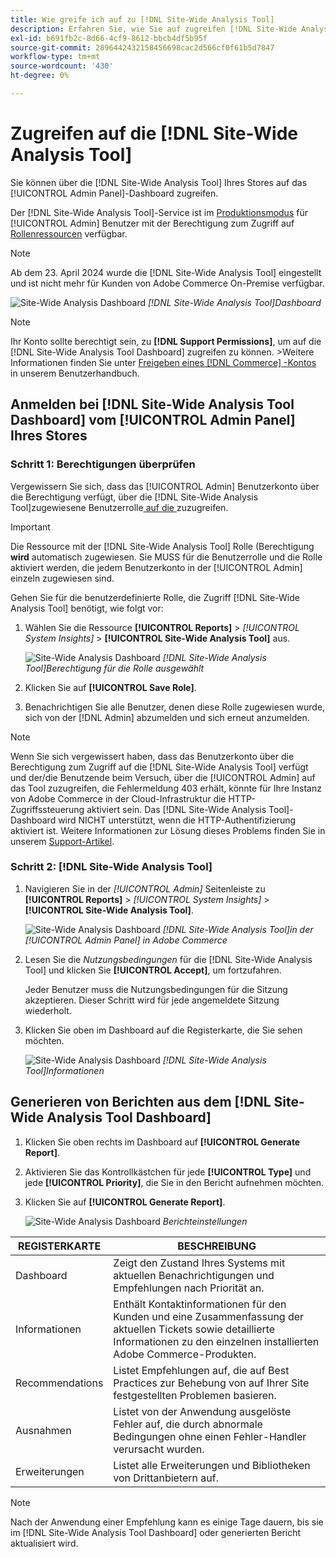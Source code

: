 ```yaml
---
title: Wie greife ich auf zu [!DNL Site-Wide Analysis Tool]
description: Erfahren Sie, wie Sie auf zugreifen [!DNL Site-Wide Analysis Tool]
exl-id: b691fb2c-8d66-4cf9-8612-bbcb4df5b95f
source-git-commit: 2896442432158456698cac2d566cf0f61b5d7847
workflow-type: tm+mt
source-wordcount: '430'
ht-degree: 0%

---
```


# Zugreifen auf die [!DNL Site-Wide Analysis Tool]

Sie können über die [!DNL Site-Wide Analysis Tool] Ihres Stores auf das [!UICONTROL Admin Panel]-Dashboard zugreifen.

Der [!DNL Site-Wide Analysis Tool]-Service ist im [Produktionsmodus](https://experienceleague.adobe.com/en/docs/commerce-admin/systems/tools/developer-tools#operation-modes) für [!UICONTROL Admin] Benutzer mit der Berechtigung zum Zugriff auf [Rollenressourcen](https://experienceleague.adobe.com/en/docs/commerce-admin/systems/user-accounts/permissions-user-roles) verfügbar.

>[!NOTE]
>
>Ab dem 23. April 2024 wurde die [!DNL Site-Wide Analysis Tool] eingestellt und ist nicht mehr für Kunden von Adobe Commerce On-Premise verfügbar.


![Site-Wide Analysis Dashboard](../../assets/tools/site-wide-analysis-tool-dashboard.png)
*[!DNL Site-Wide Analysis Tool]Dashboard*

>[!NOTE]
>
>Ihr Konto sollte berechtigt sein, zu **[!DNL Support Permissions]**, um auf die [!DNL Site-Wide Analysis Tool Dashboard] zugreifen zu können.
>&#x200B;>Weitere Informationen finden Sie unter [Freigeben eines  [!DNL Commerce] -Kontos](https://experienceleague.adobe.com/docs/commerce-admin/start/commerce-account/commerce-account-share.html) in unserem Benutzerhandbuch.

## Anmelden bei [!DNL Site-Wide Analysis Tool Dashboard] vom [!UICONTROL Admin Panel] Ihres Stores

### Schritt 1: Berechtigungen überprüfen

Vergewissern Sie sich, dass das [!UICONTROL Admin] Benutzerkonto über die Berechtigung verfügt, über die [!DNL Site-Wide Analysis Tool]zugewiesene Benutzerrolle[ auf die ](https://experienceleague.adobe.com/en/docs/commerce-admin/systems/user-accounts/permissions-user-roles) zuzugreifen.

>[!IMPORTANT]
>
>Die Ressource mit der [!DNL Site-Wide Analysis Tool] Rolle (Berechtigung **wird** automatisch zugewiesen. Sie MUSS für die Benutzerrolle und die Rolle aktiviert werden, die jedem Benutzerkonto in der [!UICONTROL Admin] einzeln zugewiesen sind.

Gehen Sie für die benutzerdefinierte Rolle, die Zugriff [!DNL Site-Wide Analysis Tool] benötigt, wie folgt vor:

1. Wählen Sie die Ressource **[!UICONTROL Reports]** > *[!UICONTROL System Insights]* > **[!UICONTROL Site-Wide Analysis Tool]** aus.

   ![Site-Wide Analysis Dashboard](../../assets/tools/swat-role-access.png)
   *[!DNL Site-Wide Analysis Tool]Berechtigung für die Rolle ausgewählt*

1. Klicken Sie auf **[!UICONTROL Save Role]**.

1. Benachrichtigen Sie alle Benutzer, denen diese Rolle zugewiesen wurde, sich von der [!DNL Admin] abzumelden und sich erneut anzumelden.

>[!NOTE]
>
>Wenn Sie sich vergewissert haben, dass das Benutzerkonto über die Berechtigung zum Zugriff auf die [!DNL Site-Wide Analysis Tool] verfügt und der/die Benutzende beim Versuch, über die [!UICONTROL Admin] auf das Tool zuzugreifen, die Fehlermeldung 403 erhält, könnte für Ihre Instanz von Adobe Commerce in der Cloud-Infrastruktur die HTTP-Zugriffssteuerung aktiviert sein. Das [!DNL Site-Wide Analysis Tool]-Dashboard wird NICHT unterstützt, wenn die HTTP-Authentifizierung aktiviert ist. Weitere Informationen zur Lösung dieses Problems finden Sie in unserem [Support-Artikel](https://experienceleague.adobe.com/en/docs/commerce-knowledge-base/kb/troubleshooting/miscellaneous/403-errors-when-accessing-site-wide-analysis-tool-on-magento).

### Schritt 2: [!DNL Site-Wide Analysis Tool]

1. Navigieren Sie in der *[!UICONTROL Admin]* Seitenleiste zu **[!UICONTROL Reports]** > *[!UICONTROL System Insights]* > **[!UICONTROL Site-Wide Analysis Tool]**.

   ![Site-Wide Analysis Dashboard](../../assets/tools/ac-admin-panel-marked.jpg)
   *[!DNL Site-Wide Analysis Tool]in der [!UICONTROL Admin Panel] in Adobe Commerce*

1. Lesen Sie die *Nutzungsbedingungen* für die [!DNL Site-Wide Analysis Tool] und klicken Sie **[!UICONTROL Accept]**, um fortzufahren.

   Jeder Benutzer muss die Nutzungsbedingungen für die Sitzung akzeptieren. Dieser Schritt wird für jede angemeldete Sitzung wiederholt.


1. Klicken Sie oben im Dashboard auf die Registerkarte, die Sie sehen möchten.

   ![Site-Wide Analysis Dashboard](../../assets/tools/swat-information-tab.png)
   *[!DNL Site-Wide Analysis Tool]Informationen*

## Generieren von Berichten aus dem [!DNL Site-Wide Analysis Tool Dashboard]

1. Klicken Sie oben rechts im Dashboard auf **[!UICONTROL Generate Report]**.

1. Aktivieren Sie das Kontrollkästchen für jede **[!UICONTROL Type]** und jede **[!UICONTROL Priority]**, die Sie in den Bericht aufnehmen möchten.

1. Klicken Sie auf **[!UICONTROL Generate Report]**.

   ![Site-Wide Analysis Dashboard](../../assets/tools/swat-report-settings.png)
   *Berichteinstellungen*

| REGISTERKARTE | BESCHREIBUNG |
| --- | --- |
| Dashboard | Zeigt den Zustand Ihres Systems mit aktuellen Benachrichtigungen und Empfehlungen nach Priorität an. |
| Informationen | Enthält Kontaktinformationen für den Kunden und eine Zusammenfassung der aktuellen Tickets sowie detaillierte Informationen zu den einzelnen installierten Adobe Commerce-Produkten. |
| Recommendations | Listet Empfehlungen auf, die auf Best Practices zur Behebung von auf Ihrer Site festgestellten Problemen basieren. |
| Ausnahmen | Listet von der Anwendung ausgelöste Fehler auf, die durch abnormale Bedingungen ohne einen Fehler-Handler verursacht wurden. |
| Erweiterungen | Listet alle Erweiterungen und Bibliotheken von Drittanbietern auf. |

>[!NOTE]
>
>Nach der Anwendung einer Empfehlung kann es einige Tage dauern, bis sie im [!DNL Site-Wide Analysis Tool Dashboard] oder generierten Bericht aktualisiert wird.
